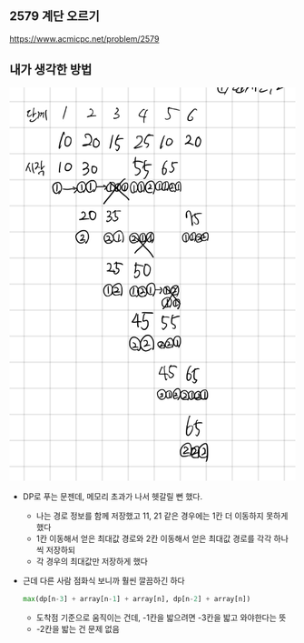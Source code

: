 ## 2579 계단 오르기

<https://www.acmicpc.net/problem/2579>

## 내가 생각한 방법

![이미지](./img.png)

- DP로 푸는 문젠데, 메모리 초과가 나서 헷갈릴 뻔 했다.
  - 나는 경로 정보를 함께 저장했고 11, 21 같은 경우에는 1칸 더 이동하지 못하게 했다
  - 1칸 이동해서 얻은 최대값 경로와 2칸 이동해서 얻은 최대값 경로를 각각 하나씩 저장하되
  - 각 경우의 최대값만 저장하게 했다
- 근데 다른 사람 점화식 보니까 훨씬 깔끔하긴 하다

  ```py
  max(dp[n-3] + array[n-1] + array[n], dp[n-2] + array[n])
  ```

  - 도착점 기준으로 움직이는 건데, -1칸을 밟으려면 -3칸을 밟고 와야한다는 뜻
  - -2칸을 밟는 건 문제 없음
